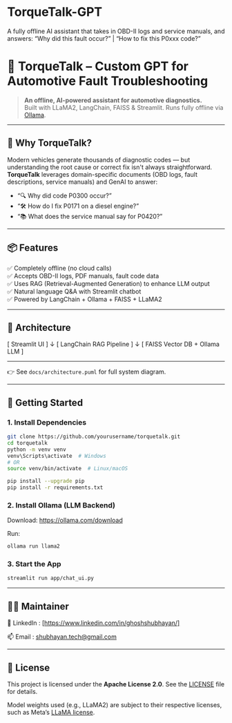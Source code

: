 # TorqueTalk-GPT
A fully offline AI assistant that takes in OBD-II logs and service manuals, and answers: “Why did this fault occur?” | “How to fix this P0xxx code?”


# 🔧 TorqueTalk – Custom GPT for Automotive Fault Troubleshooting

> **An offline, AI-powered assistant for automotive diagnostics.**  
> Built with LLaMA2, LangChain, FAISS & Streamlit. Runs fully offline via [Ollama](https://ollama.com).

---

## 🚗 Why TorqueTalk?

Modern vehicles generate thousands of diagnostic codes — but understanding the root cause or correct fix isn't always straightforward.  
**TorqueTalk** leverages domain-specific documents (OBD logs, fault descriptions, service manuals) and GenAI to answer:

- “🔍 Why did code P0300 occur?”
- “🛠 How do I fix P0171 on a diesel engine?”
- “📚 What does the service manual say for P0420?”

---

## 📦 Features

✅ Completely offline (no cloud calls)  
✅ Accepts OBD-II logs, PDF manuals, fault code data  
✅ Uses RAG (Retrieval-Augmented Generation) to enhance LLM output  
✅ Natural language Q&A with Streamlit chatbot  
✅ Powered by LangChain + Ollama + FAISS + LLaMA2

---

## 🧠 Architecture
[ Streamlit UI ]
↓
[ LangChain RAG Pipeline ]
↓
[ FAISS Vector DB + Ollama LLM ]

---

👉 See `docs/architecture.puml` for full system diagram.

---

## 🚀 Getting Started

### 1. Install Dependencies

```bash
git clone https://github.com/yourusername/torquetalk.git
cd torquetalk
python -m venv venv
venv\Scripts\activate  # Windows
# OR
source venv/bin/activate  # Linux/macOS

pip install --upgrade pip
pip install -r requirements.txt
```
### 2. Install Ollama (LLM Backend)

Download: https://ollama.com/download

Run:

```bash
ollama run llama2
```
### 3. Start the App

```bash
streamlit run app/chat_ui.py
```

---

## 👨‍🔧 Maintainer

🔗 LinkedIn : [https://www.linkedin.com/in/ghoshshubhayan/]

📫 Email : shubhayan.tech@gmail.com

---

## 🪪 License
This project is licensed under the **Apache License 2.0**. See the [LICENSE](./LICENSE) file for details.

Model weights used (e.g., LLaMA2) are subject to their respective licenses, such as Meta’s [LLaMA license](https://ai.meta.com/resources/models-and-libraries/llama-downloads/).
